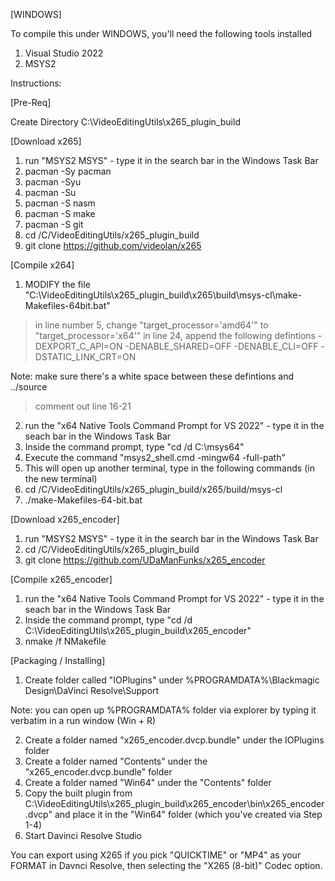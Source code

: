[WINDOWS]

To compile this under WINDOWS, you'll need the following tools installed

1) Visual Studio 2022
2) MSYS2

Instructions:

[Pre-Req]

Create Directory C:\VideoEditingUtils\x265_plugin_build

[Download x265]

1) run "MSYS2 MSYS" - type it in the search bar in the Windows Task Bar
2) pacman -Sy pacman
3) pacman -Syu
4) pacman -Su
5) pacman -S nasm
6) pacman -S make
7) pacman -S git
8) cd /C/VideoEditingUtils/x265_plugin_build   
90) git clone https://github.com/videolan/x265

[Compile x264]

1) MODIFY the file "C:\VideoEditingUtils\x265_plugin_build\x265\build\msys-cl\make-Makefiles-64bit.bat"

> in line number 5, change "target_processor='amd64'" to "target_processor='x64'"
> in line 24, append the following defintions -DEXPORT_C_API=ON -DENABLE_SHARED=OFF -DENABLE_CLI=OFF -DSTATIC_LINK_CRT=ON 

Note: make sure there's a white space between these defintions and ../source

> comment out line 16-21

2) run the "x64 Native Tools Command Prompt for VS 2022" - type it in the seach bar in the Windows Task Bar
3) Inside the command prompt, type "cd /d C:\msys64"
4) Execute the command "msys2_shell.cmd -mingw64 -full-path"
5) This will open up another terminal, type in the following commands (in the new terminal)
6) cd /C/VideoEditingUtils/x265_plugin_build/x265/build/msys-cl
7) ./make-Makefiles-64-bit.bat


[Download x265_encoder]

1) run "MSYS2 MSYS" - type it in the search bar in the Windows Task Bar
2) cd /C/VideoEditingUtils/x265_plugin_build
3) git clone https://github.com/UDaManFunks/x265_encoder

[Compile x265_encoder]

1) run the "x64 Native Tools Command Prompt for VS 2022" - type it in the seach bar in the Windows Task Bar
2) Inside the command prompt, type "cd /d C:\VideoEditingUtils\x265_plugin_build\x265_encoder"
3) nmake /f NMakefile
   
[Packaging / Installing]

1) Create folder called "IOPlugins" under %PROGRAMDATA%\Blackmagic Design\DaVinci Resolve\Support

  Note: you can open up %PROGRAMDATA% folder via explorer by typing it verbatim in a run window (Win + R) 

2) Create a folder named "x265_encoder.dvcp.bundle" under the IOPlugins folder
3) Create a folder named "Contents" under the "x265_encoder.dvcp.bundle" folder
4) Create a folder named "Win64" under the "Contents" folder
5) Copy the built plugin from C:\VideoEditingUtils\x265_plugin_build\x265_encoder\bin\x265_encoder.dvcp" and place it in the "Win64" folder (which you've created via Step 1-4)
6) Start Davinci Resolve Studio
   
You can export using X265 if you pick "QUICKTIME" or "MP4" as your FORMAT in Davnci Resolve, then selecting the "X265 (8-bit)" Codec option.
